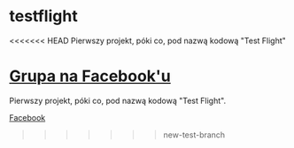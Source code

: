 testflight
==========

<<<<<<< HEAD
Pierwszy projekt, póki co, pod nazwą kodową "Test Flight"

[Grupa na Facebook'u](https://www.facebook.com/groups/lowflightgames)
=======
Pierwszy projekt, póki co, pod nazwą kodową "Test Flight".

[Facebook](https://www.facebook.com/groups/lowflightgames)
>>>>>>> new-test-branch
